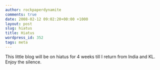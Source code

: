 ```yaml
---
author: rockpaperdynamite
comments: true
date: 2008-02-12 09:02:20+00:00 +1000
layout: post
slug: hiatus
title: Hiatus
wordpress_id: 352
tags: meta
---
```


This little blog will be on hiatus for 4 weeks till I return from India and KL. Enjoy the silence.
